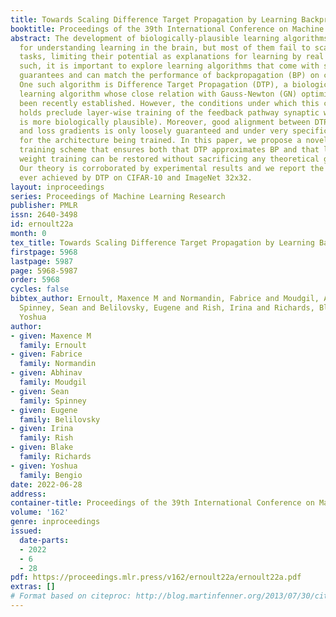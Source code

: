 ```yaml
---
title: Towards Scaling Difference Target Propagation by Learning Backprop Targets
booktitle: Proceedings of the 39th International Conference on Machine Learning
abstract: The development of biologically-plausible learning algorithms is important
  for understanding learning in the brain, but most of them fail to scale-up to real-world
  tasks, limiting their potential as explanations for learning by real brains. As
  such, it is important to explore learning algorithms that come with strong theoretical
  guarantees and can match the performance of backpropagation (BP) on complex tasks.
  One such algorithm is Difference Target Propagation (DTP), a biologically-plausible
  learning algorithm whose close relation with Gauss-Newton (GN) optimization has
  been recently established. However, the conditions under which this connection rigorously
  holds preclude layer-wise training of the feedback pathway synaptic weights (which
  is more biologically plausible). Moreover, good alignment between DTP weight updates
  and loss gradients is only loosely guaranteed and under very specific conditions
  for the architecture being trained. In this paper, we propose a novel feedback weight
  training scheme that ensures both that DTP approximates BP and that layer-wise feedback
  weight training can be restored without sacrificing any theoretical guarantees.
  Our theory is corroborated by experimental results and we report the best performance
  ever achieved by DTP on CIFAR-10 and ImageNet 32x32.
layout: inproceedings
series: Proceedings of Machine Learning Research
publisher: PMLR
issn: 2640-3498
id: ernoult22a
month: 0
tex_title: Towards Scaling Difference Target Propagation by Learning Backprop Targets
firstpage: 5968
lastpage: 5987
page: 5968-5987
order: 5968
cycles: false
bibtex_author: Ernoult, Maxence M and Normandin, Fabrice and Moudgil, Abhinav and
  Spinney, Sean and Belilovsky, Eugene and Rish, Irina and Richards, Blake and Bengio,
  Yoshua
author:
- given: Maxence M
  family: Ernoult
- given: Fabrice
  family: Normandin
- given: Abhinav
  family: Moudgil
- given: Sean
  family: Spinney
- given: Eugene
  family: Belilovsky
- given: Irina
  family: Rish
- given: Blake
  family: Richards
- given: Yoshua
  family: Bengio
date: 2022-06-28
address:
container-title: Proceedings of the 39th International Conference on Machine Learning
volume: '162'
genre: inproceedings
issued:
  date-parts:
  - 2022
  - 6
  - 28
pdf: https://proceedings.mlr.press/v162/ernoult22a/ernoult22a.pdf
extras: []
# Format based on citeproc: http://blog.martinfenner.org/2013/07/30/citeproc-yaml-for-bibliographies/
---
```

